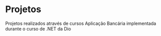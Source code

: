 # Projetos
Projetos realizados através de cursos
Aplicação Bancária implementada durante o curso de .NET da Dio
